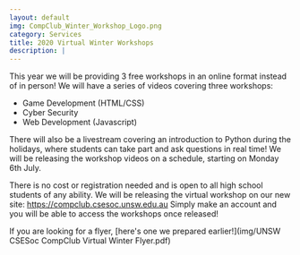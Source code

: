 ```yaml
---
layout: default
img: CompClub_Winter_Workshop_Logo.png
category: Services
title: 2020 Virtual Winter Workshops
description: |
---
```

  This year we will be providing 3 free workshops in an online format instead of in person! We will have a series of videos covering three workshops: 
  - Game Development (HTML/CSS)
  - Cyber Security
  - Web Development (Javascript)
 
There will also be a livestream covering an introduction to Python during the holidays, where students can take part and ask questions in real time! We will be releasing the workshop videos on a schedule, starting on Monday 6th July. 

There is no cost or registration needed and is open to all high school students of any ability.  We will be releasing the virtual workshop on our new site: https://compclub.csesoc.unsw.edu.au Simply make an account and you will be able to access the workshops once released!

If you are looking for a flyer, [here's one we prepared earlier!](img/UNSW CSESoc CompClub Virtual Winter Flyer.pdf)

